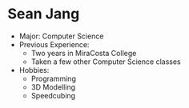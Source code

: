 # Sean Jang
- Major: Computer Science
- Previous Experience:
  - Two years in MiraCosta College
  - Taken a few other Computer Science classes
- Hobbies:
  - Programming
  - 3D Modelling
  - Speedcubing
